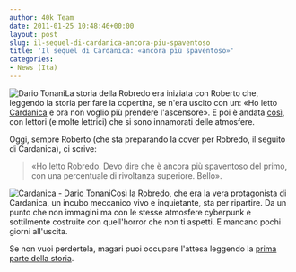 ```yaml
---
author: 40k Team
date: 2011-01-25 10:48:46+00:00
layout: post
slug: il-sequel-di-cardanica-ancora-piu-spaventoso
title: 'Il sequel di Cardanica: «ancora più spaventoso»'
categories:
- News (Ita)
---
```


![Dario Tonani](http://www.40kbooks.com/wp-content/uploads/2010/06/Dario-Tonani.jpg)La storia della Robredo era iniziata con Roberto che, leggendo la storia per fare la copertina, se n'era uscito con un: «Ho letto [Cardanica](http://www.bookrepublic.it/book/9788865860083-cardanica/) e ora non voglio più prendere l'ascensore». E poi è andata [così](http://www.40kbooks.com/?p=1890), con lettori (e molte lettrici) che si sono innamorati delle atmosfere.

Oggi, sempre Roberto (che sta preparando la cover per Robredo, il seguito di Cardanica), ci scrive:


> «Ho letto Robredo. Devo dire che è ancora più spaventoso del primo, con una percentuale di rivoltanza superiore. Bello».


[![Cardanica - Dario Tonani](http://www.40kbooks.com/wp-content/uploads/cardanica_it_t.jpg)](http://www.bookrepublic.it/book/9788865860083-cardanica/)Così la Robredo, che era la vera protagonista di Cardanica, un incubo meccanico vivo e inquietante, sta per ripartire. Da un punto che non immagini ma con le stesse atmosfere cyberpunk e sottilmente costruite con quell'horror che non ti aspetti.
E mancano pochi giorni all'uscita.

Se non vuoi perdertela, magari puoi occupare l'attesa leggendo la [prima parte della storia](http://www.bookrepublic.it/book/9788865860083-cardanica/).
